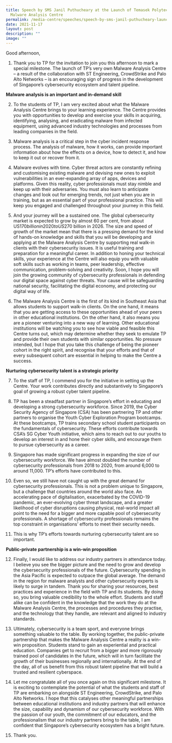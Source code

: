 ```yaml
---
title: Speech by SMS Janil Puthucheary at the Launch of Temasek Polytechnic
  Malware Analysis Centre
permalink: /media-centre/speeches/speech-by-sms-janil-puthucheary-launch-temasek-poly-malware-analysis-centre/
date: 2021-11-17
layout: post
description: ""
image: ""
---
```

Good afternoon,  
  
1. Thank you to TP for the invitation to join you this afternoon to mark a special milestone. The launch of TP’s very own Malware Analysis Centre – a result of the collaboration with ST Engineering, CrowdStrike and Palo Alto Networks – is an encouraging sign of progress in the development of Singapore’s cybersecurity ecosystem and talent pipeline.   
  
**Malware analysis is an important and in-demand skill**  
  
2. To the students of TP, I am very excited about what the Malware Analysis Centre brings to your learning experience. The Centre provides you with opportunities to develop and exercise your skills in acquiring, identifying, analysing, and eradicating malware from infected equipment, using advanced industry technologies and processes from leading companies in the field.   
  
3. Malware analysis is a critical step in the cyber incident response process. The analysis of malware, how it works, can provide important information about how the effects on a device, how to detect it, and how to keep it out or recover from it.   
  
4. Malware evolves with time. Cyber threat actors are constantly refining and customising existing malware and devising new ones to exploit vulnerabilities in an ever-expanding array of apps, devices and platforms. Given this reality, cyber professionals must stay nimble and keep up with their adversaries. You must also learn to anticipate changes and look out for emerging trends, not just when you are in training, but as an essential part of your professional practice. This will keep you engaged and challenged throughout your journey in this field.   
  
5. And your journey will be a sustained one. The global cybersecurity market is expected to grow by almost 60 per cent, from about US$170 billion in 2020 to US$270 billion in 2026. The size and speed of growth of the market mean that there is a pressing demand for the kind of hands-on knowledge and skills that you will be developing and applying at the Malware Analysis Centre by supporting real walk-in clients with their cybersecurity issues. It is useful training and preparation for a meaningful career. In addition to honing your technical skills, your experience at the Centre will also equip you with valuable soft skills such as working in teams, peer leadership, effective communication, problem-solving and creativity. Soon, I hope you will join the growing community of cybersecurity professionals in defending our digital space against cyber threats. Your cause will be safeguarding national security, facilitating the digital economy, and protecting our digital way of life.  
  
6. The Malware Analysis Centre is the first of its kind in Southeast Asia that allows students to support walk-in clients. On the one hand, it means that you are getting access to these opportunities ahead of your peers in other educational institutions. On the other hand, it also means you are a pioneer venturing into a new way of learning. Other educational institutions will be watching you to see how viable and feasible this Centre turns out, which may determine whether they seek to emulate TP and provide their own students with similar opportunities. No pressure intended, but I hope that you take this challenge of being the pioneer cohort in the right spirit, and recognise that your efforts and that of every subsequent cohort are essential in helping to make the Centre a success.  
  
**Nurturing cybersecurity talent is a strategic priority**  
  
7. To the staff of TP, I commend you for the initiative in setting up the Centre. Your work contributes directly and substantively to Singapore’s goal of growing a robust cyber talent pipeline.   
  
8. TP has been a steadfast partner in Singapore’s effort in educating and developing a strong cybersecurity workforce. Since 2019, the Cyber Security Agency of Singapore (CSA) has been partnering TP and other partners to organise the Youth Cyber Exploration Program bootcamps. At these bootcamps, TP trains secondary school student participants on the fundamentals of cybersecurity. These efforts contribute towards CSA’s SG Cyber Youth initiative, which aims to reach out to our youths to develop an interest in and hone their cyber skills, and encourage them to pursue cybersecurity as a career.   
  
9. Singapore has made significant progress in expanding the size of our cybersecurity workforce. We have almost doubled the number of cybersecurity professionals from 2018 to 2020, from around 6,000 to around 11,000. TP’s efforts have contributed to this.  
  
10. Even so, we still have not caught up with the great demand for cybersecurity professionals. This is not a problem unique to Singapore, but a challenge that countries around the world also face. An accelerating pace of digitalisation, exacerbated by the COVID-19 pandemic, an ever-evolving cyber threat landscape, and a greater likelihood of cyber disruptions causing physical, real-world impact all point to the need for a bigger and more capable pool of cybersecurity professionals. A shortage of cybersecurity professionals remains the top constraint in organisations’ efforts to meet their security needs.  
  
11. This is why TP’s efforts towards nurturing cybersecurity talent are so important.  
  
**Public-private partnership is a win-win proposition**  
  
12. Finally, I would like to address our industry partners in attendance today. I believe you see the bigger picture and the need to grow and develop the cybersecurity professionals of the future. Cybersecurity spending in the Asia Pacific is expected to outpace the global average. The demand in the region for malware analysts and other cybersecurity experts is likely to surge in tandem. Thank you for sharing your resources, best practices and experience in the field with TP and its students. By doing so, you bring valuable credibility to the whole effort. Students and staff alike can be confident in the knowledge that the work they do at the Malware Analysis Centre, the processes and procedures they practise, and the technology that they handle, are relevant and aligned to industry standards.   
  
13. Ultimately, cybersecurity is a team sport, and everyone brings something valuable to the table. By working together, the public-private partnership that makes the Malware Analysis Centre a reality is a win-win proposition. Students stand to gain an experiential and practical education. Companies get to recruit from a bigger and more rigorously trained pool of candidates in the future, which will in turn facilitate the growth of their businesses regionally and internationally. At the end of the day, all of us benefit from this robust talent pipeline that will build a trusted and resilient cyberspace.   
  
14. Let me congratulate all of you once again on this significant milestone. It is exciting to contemplate the potential of what the students and staff of TP are embarking on alongside ST Engineering, CrowdStrike, and Palo Alto Networks. I hope that this catalyses other meaningful partnerships between educational institutions and industry partners that will enhance the size, capability and dynamism of our cybersecurity workforce. With the passion of our youth, the commitment of our educators, and the professionalism that our industry partners bring to the table, I am confident that Singapore’s cybersecurity ecosystem has a bright future.   
  
15. Thank you.